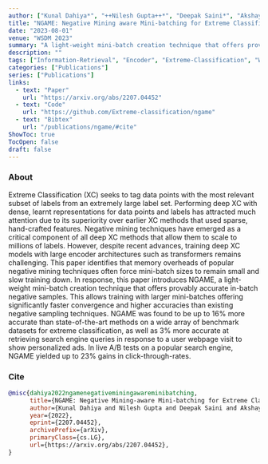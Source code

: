 ```yaml
---
author: ["Kunal Dahiya*", "++Nilesh Gupta++*", "Deepak Saini*", "Akshay Soni", Yajun Wang, Kushal Dave, Jian Jiao, Gururaj K, Prasenjit Dey, Amit Singh, Deepesh Hada, Vidit Jain, Bhawna Paliwal, Anshul Mittal, Sonu Mehta, Ramachandran Ramjee, Sumeet Agarwal, Purushottam Kar, Manik Varma]
title: "NGAME: Negative Mining aware Mini-batching for Extreme Classification"
date: "2023-08-01"
venue: "WSDM 2023"
summary: "A light-weight mini-batch creation technique that offers provably accurate in-batch negative samples for training retrieval models. This allows training with larger mini-batches offering significantly faster convergence and higher accuracies than existing negative sampling techniques."
description: ""
tags: ["Information-Retrieval", "Encoder", "Extreme-Classification", "WSDM"]
categories: ["Publications"]
series: ["Publications"]
links:
  - text: "Paper"
    url: "https://arxiv.org/abs/2207.04452"
  - text: "Code"
    url: "https://github.com/Extreme-classification/ngame"
  - text: "Bibtex"
    url: "/publications/ngame/#cite"
ShowToc: true
TocOpen: false
draft: false
---
```


### About
Extreme Classification (XC) seeks to tag data points with the most relevant subset of labels from an extremely large label set. Performing deep XC with dense, learnt representations for data points and labels has attracted much attention due to its superiority over earlier XC methods that used sparse, hand-crafted features. Negative mining techniques have emerged as a critical component of all deep XC methods that allow them to scale to millions of labels. However, despite recent advances, training deep XC models with large encoder architectures such as transformers remains challenging. This paper identifies that memory overheads of popular negative mining techniques often force mini-batch sizes to remain small and slow training down. In response, this paper introduces NGAME, a light-weight mini-batch creation technique that offers provably accurate in-batch negative samples. This allows training with larger mini-batches offering significantly faster convergence and higher accuracies than existing negative sampling techniques. NGAME was found to be up to 16% more accurate than state-of-the-art methods on a wide array of benchmark datasets for extreme classification, as well as 3% more accurate at retrieving search engine queries in response to a user webpage visit to show personalized ads. In live A/B tests on a popular search engine, NGAME yielded up to 23% gains in click-through-rates.

### Cite
```bib
@misc{dahiya2022ngamenegativeminingawareminibatching,
      title={NGAME: Negative Mining-aware Mini-batching for Extreme Classification}, 
      author={Kunal Dahiya and Nilesh Gupta and Deepak Saini and Akshay Soni and Yajun Wang and Kushal Dave and Jian Jiao and Gururaj K and Prasenjit Dey and Amit Singh and Deepesh Hada and Vidit Jain and Bhawna Paliwal and Anshul Mittal and Sonu Mehta and Ramachandran Ramjee and Sumeet Agarwal and Purushottam Kar and Manik Varma},
      year={2022},
      eprint={2207.04452},
      archivePrefix={arXiv},
      primaryClass={cs.LG},
      url={https://arxiv.org/abs/2207.04452}, 
}
```
